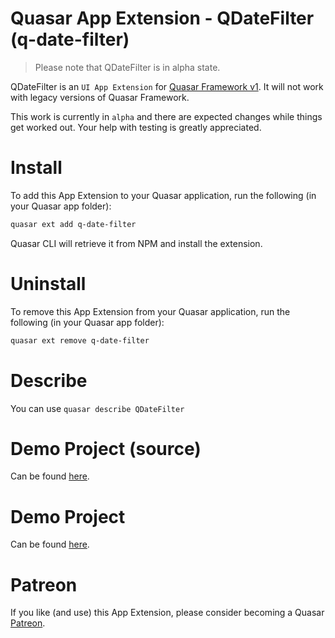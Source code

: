 Quasar App Extension - QDateFilter (q-date-filter)
===

> Please note that QDateFilter is in alpha state.

QDateFilter is an `UI App Extension` for [Quasar Framework v1](https://quasar.dev/). It will not work with legacy versions of Quasar Framework.

This work is currently in `alpha` and there are expected changes while things get worked out. Your help with testing is greatly appreciated.

# Install
To add this App Extension to your Quasar application, run the following (in your Quasar app folder):
```bash
quasar ext add q-date-filter
```
Quasar CLI will retrieve it from NPM and install the extension.

# Uninstall
To remove this App Extension from your Quasar application, run the following (in your Quasar app folder):
```bash
quasar ext remove q-date-filter
```

# Describe
You can use `quasar describe QDateFilter`

# Demo Project (source)
Can be found [here](https://github.com/heartbeatLV/app-extension-q-date-filter/tree/master/demo).

# Demo Project
Can be found [here](https://heartbeatLV.github.io/app-extension-q-date-filter).

# Patreon
If you like (and use) this App Extension, please consider becoming a Quasar [Patreon](https://www.patreon.com/quasarframework).
